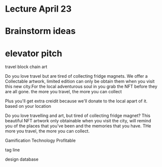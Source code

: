 # Lecture April 23
# Brainstorm ideas


# elevator pitch

travel block chain art

Do you love travel but are tired of collecting fridge magnets. We offer a Collectable artwork, limited edition can only be obtain them when you visit this new city.For the local adventurous soul in you grab the NFT before they are all gone.
the more you travel, the more you can collect


Plus you'll get extra creidit because we'll donate to the local  apart of it. based on your location


Do you love travelling and art, but tired of collecting fridge magnet?
This beautiful NFT artwork only obtainable when you visit the city, will remind you of the places that you’ve been and the memories that you have. THe more you travel, the more you can collect.

Gamification
Technology
Profitable


tag line

design database



